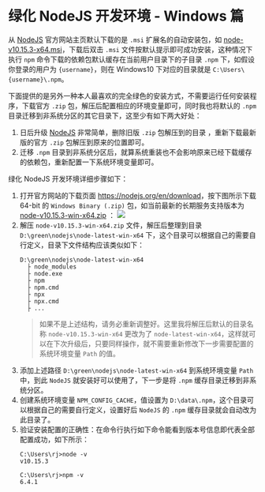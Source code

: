 # 绿化 NodeJS 开发环境 - Windows 篇

从 [NodeJS] 官方网站主页默认下载的是 `.msi` 扩展名的自动安装包，如 [node-v10.15.3-x64.msi]，下载后双击 `.msi` 文件按默认提示即可成功安装，这种情况下执行 `npm` 命令下载的依赖包默认缓存在当前用户目录下的子目录 `.npm` 下，如假设你登录的用户为 `{username}`，则在 Windows10 下对应的目录就是 `C:\Users\{username}\.npm`。

下面提供的是另外一种本人最喜欢的完全绿色的安装方式，不需要运行任何安装程序，下载官方 `.zip` 包，解压后配置相应的环境变量即可，同时我也将默认的 `.npm` 目录迁移到非系统分区的其它目录下，这至少有如下两大好处：

1. 日后升级 [NodeJS] 非常简单，删除旧版 `.zip` 包解压到的目录 ，重新下载最新版的官方 `.zip` 包解压到原来的位置即可。
2. 迁移 `.npm` 目录到非系统分区后，就算系统重装也不会影响原来已经下载缓存的依赖包，重新配置一下系统环境变量即可。

绿化 NodeJS 开发环境详细步骤如下：

1. 打开官方网站的下载页面 <https://nodejs.org/en/download>，按下图所示下载 64-bit 的 `Windows Binary (.zip)` 包，如当前最新的长期服务支持版本为 [node-v10.15.3-win-x64.zip] ：
    ![][nodejs-download-img]
2. 解压 `node-v10.15.3-win-x64.zip` 文件，解压后整理到目录 `D:\green\nodejs\node-latest-win-x64` 下，这个目录可以根据自己的需要自行定义，目录下文件结构应该类似如下：
    ```
    D:\green\nodejs\node-latest-win-x64
      ├ node_modules
      ├ node.exe
      ├ npm
      ├ npm.cmd
      ├ npx
      ├ npx.cmd
      ├ ...
    ```
    > 如果不是上述结构，请务必重新调整好。这里我将解压后默认的目录名称 `node-v10.15.3-win-x64` 更改为了 `node-latest-win-x64`，这样就可以在下次升级后，只要同样操作，就不需要重新修改下一步需要配置的系统环境变量 `Path` 的值。
3. 添加上述路径 `D:\green\nodejs\node-latest-win-x64` 到系统环境变量 `Path` 中，到此 `NodeJS` 就安装好可以使用了，下一步是将 `.npm` 缓存目录迁移到非系统分区。
4. 创建系统环境变量 `NPM_CONFIG_CACHE`，值设置为 `D:\data\.npm`，这个目录可以根据自己的需要自行定义，设置好后 `NodeJS` 的 `.npm` 缓存目录就会自动改为此目录了。
5. 验证安装配置的正确性：在命令行执行如下命令能看到版本号信息即代表全部配置成功，如下所示：
    ```
    C:\Users\rj>node -v
    v10.15.3

    C:\Users\rj>npm -v
    6.4.1
    ```


[NodeJS]: https://nodejs.org/en/download
[node-v10.15.3-x64.msi]: https://nodejs.org/dist/v10.15.3/node-v10.15.3-x64.msi
[node-v10.15.3-win-x64.zip]: https://nodejs.org/dist/v10.15.3/node-v10.15.3-win-x64.zip
[nodejs-download-img]: assets/20190319-1-nodejs-download.webp